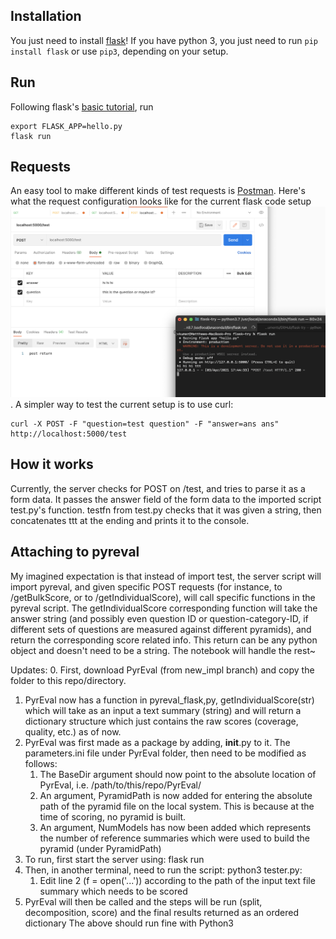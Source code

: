 ## Installation

You just need to install [flask](https://flask.palletsprojects.com/en/1.1.x/installation/#install-flask)! If you have python 3, you just need to run `pip install flask` or use `pip3`, depending on your setup.

## Run

Following flask's [basic tutorial](https://flask.palletsprojects.com/en/1.1.x/quickstart/#a-minimal-application), run 
```
export FLASK_APP=hello.py
flask run
```

## Requests

An easy tool to make different kinds of test  requests is [Postman](https://www.postman.com/downloads/). Here's what the request configuration looks like for the current flask code setup ![flask setup image](https://github.com/Visheshk/pyreval-flask/raw/main/Screen%20Shot%202021-04-03%20at%205.44.36%20PM.png). 
A simpler way to test the current setup is to use curl: 
```
curl -X POST -F "question=test question" -F "answer=ans ans" http://localhost:5000/test
```

## How it works
Currently, the server checks for POST on /test, and tries to parse it as a form data. It passes the answer field of the form data to the imported script test.py's function. testfn from test.py checks that it was given a string, then concatenates ttt at the ending and prints it to the console.

## Attaching to pyreval
My imagined expectation is that instead of import test, the server script will import pyreval, and given specific POST requests (for instance, to /getBulkScore, or to /getIndividualScore), will call specific functions in the pyreval script. The getIndividualScore corresponding function will take the answer string (and possibly even question ID or question-category-ID, if different sets of questions are measured against different pyramids), and return the corresponding score related info. This return can be any python object and doesn't need to be a string. The notebook will handle the rest~

Updates:
0. First, download PyrEval (from new_impl branch) and copy the folder to this repo/directory.
1. PyrEval now has a function in pyreval_flask,py, getIndividualScore(str) which will take as an input a text summary (string) and will return a dictionary structure which just contains the raw scores (coverage, quality, etc.) as of now.
2. PyrEval was first made as a package by adding, __init__.py to it. The parameters.ini file under PyrEval folder, then need to be modified as follows:
	1. The BaseDir argument should now point to the absolute location of PyrEval, i.e. /path/to/this/repo/PyrEval/
	2. An argument, PyramidPath is now added for entering the absolute path of the pyramid file on the local system. This is because at the time of scoring, no pyramid is built.
	3. An argument, NumModels has now been added which represents the number of reference summaries which were used to build the pyramid (under PyramidPath)
3. To run, first start the server using: flask run
4. Then, in another terminal, need to run the script: python3 tester.py:
	1. Edit line 2 (f = open('...')) according to the path of the input text file summary which needs to be scored
5. PyrEval will then be called and the steps will be run (split, decomposition, score) and the final results returned as an ordered dictionary
The above should run fine with Python3
